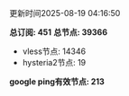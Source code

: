 更新时间2025-08-19 04:16:50

**总订阅: 451**
**总节点: 39366**
- vless节点: 14346
- hysteria2节点: 19

**google ping有效节点: 213**
